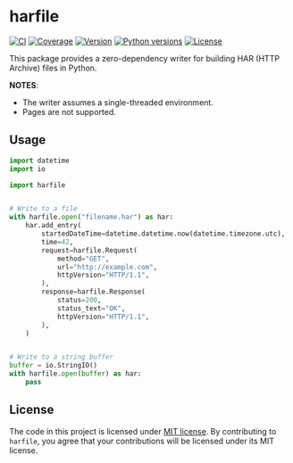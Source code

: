 # harfile

[![CI](https://github.com/schemathesis/harfile/actions/workflows/ci.yml/badge.svg)](https://github.com/schemathesis/harfile/actions/workflows/ci.yml)
[![Coverage](https://codecov.io/gh/schemathesis/harfile/branch/main/graph/badge.svg)](https://codecov.io/gh/schemathesis/harfile/branch/main)
[![Version](https://img.shields.io/pypi/v/harfile.svg)](https://pypi.org/project/harfile/)
[![Python versions](https://img.shields.io/pypi/pyversions/harfile.svg)](https://pypi.org/project/harfile/)
[![License](https://img.shields.io/pypi/l/harfile.svg)](https://opensource.org/licenses/MIT)

This package provides a zero-dependency writer for building HAR (HTTP Archive) files in Python.

**NOTES**:

- The writer assumes a single-threaded environment.
- Pages are not supported.

## Usage

```python
import datetime
import io

import harfile


# Write to a file
with harfile.open("filename.har") as har:
    har.add_entry(
        startedDateTime=datetime.datetime.now(datetime.timezone.utc),
        time=42,
        request=harfile.Request(
            method="GET",
            url="http://example.com",
            httpVersion="HTTP/1.1",
        ),
        response=harfile.Response(
            status=200,
            status_text="OK",
            httpVersion="HTTP/1.1",
        ),
    )


# Write to a string buffer
buffer = io.StringIO()
with harfile.open(buffer) as har:
    pass

```

## License

The code in this project is licensed under [MIT license](https://opensource.org/licenses/MIT).
By contributing to `harfile`, you agree that your contributions will be licensed under its MIT license.
